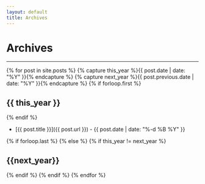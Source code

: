 ```yaml
---
layout: default
title: Archives
---
```


# Archives

* * *

{% for post in site.posts %}
{% capture this_year %}{{ post.date | date: "%Y" }}{% endcapture %}
{% capture next_year %}{{ post.previous.date | date: "%Y" }}{% endcapture %} 
{% if forloop.first %}

## {{ this_year }}

{% endif %} 

- [{{ post.title }}]({{ post.url }}) - {{ post.date | date: "%-d %B %Y" }}   

{% if forloop.last %} 
{% else %}
{% if this_year != next_year %}

## {{next_year}}

{% endif %} {% endif %} {% endfor %} 
